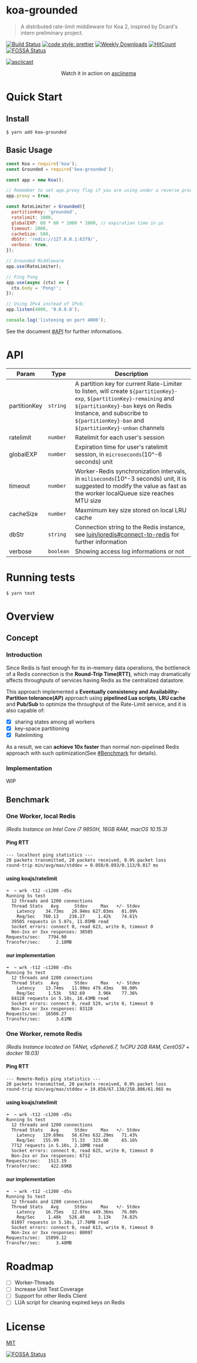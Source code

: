 # koa-grounded
> A distributed rate-limit middleware for Koa 2, inspired by Dcard's intern preliminary project.

[![Build Status](https://travis-ci.org/cyihsu/koa-grounded.svg?branch=master)](https://travis-ci.org/cyihsu/koa-grounded)
[![code style: prettier](https://img.shields.io/badge/code_style-prettier-ff69b4.svg?style=flat-square)](https://github.com/prettier/prettier)
[![Weekly Downloads](https://img.shields.io/npm/dw/koa-grounded)](https://img.shields.io/npm/dw/koa-grounded)
[![HitCount](http://hits.dwyl.com/cyihsu/koa-grounded.svg)](http://hits.dwyl.com/cyihsu/koa-grounded)
[![FOSSA Status](https://app.fossa.io/api/projects/git%2Bgithub.com%2Fcyihsu%2Fkoa-grounded.svg?type=shield)](https://app.fossa.io/projects/git%2Bgithub.com%2Fcyihsu%2Fkoa-grounded?ref=badge_shield)

[![asciicast](https://asciinema.org/a/JDWi8oUmqbLNjZL4gakvhJa3n.svg)](https://asciinema.org/a/JDWi8oUmqbLNjZL4gakvhJa3n)
<p align="center">
  Watch it in action on <a href="https://asciinema.org/a/JDWi8oUmqbLNjZL4gakvhJa3n">asciinema</a>
</p>

# Quick Start

## Install

```shell
$ yarn add koa-grounded
```

## Basic Usage

```javascript
const Koa = require('koa');
const Grounded = require('koa-grounded');

const app = new Koa();

// Remember to set app.proxy flag if you are using under a reverse proxy
app.proxy = true;

const RateLimiter = Grounded({
  partitionKey: 'grounded',
  ratelimit: 1000,
  globalEXP: 60 * 60 * 1000 * 1000, // expiration time in μs
  timeout: 2000,
  cacheSize: 500,
  dbStr: 'redis://127.0.0.1:6379/',
  verbose: true,
});

// Grounded Middleware
app.use(RateLimiter);

// Ping Pong
app.use(async (ctx) => {
  ctx.body = 'Pong!';
});

// Using IPv4 instead of IPv6;
app.listen(4000, '0.0.0.0');

console.log('listening on port 4000');
```

See the document [#API](#API) for further informations.


# API
| Param        | Type      | Description                                                                                                                                                                                                                                                              |
|--------------|-----------|--------------------------------------------------------------------------------------------------------------------------------------------------------------------------------------------------------------------------------------------------------------------------|
| partitionKey | `string`  | A partition key for current Rate-Limiter to listen, will create `${partitionKey}-exp`, `${partitionKey}-remaining` and `${partitionKey}-ban` keys on Redis Instance, and subscribe to `${partitionKey}-ban` and `${partitionKey}-unban` channels |
| ratelimit    | `number`  | Ratelimit for each user's session |
| globalEXP    | `number`  | Expiration time for user's ratelimit session, in `microseconds`(10^-6 seconds) unit |
| timeout      | `number`  | Worker-Redis synchronization intervals, in `miliseconds`(10^-3 seconds) unit, it is suggested to modify the value as fast as the worker localQueue size reaches MTU size |
| cacheSize    | `number`  | Maxmimum key size stored on local LRU cache |
| dbStr        | `string`  | Connection string to the Redis instance, see [luin/ioredis#connect-to-redis](https://github.com/luin/ioredis#connect-to-redis) for further information |
| verbose      | `boolean` | Showing access log informations or not |

# Running tests

```shell
$ yarn test
```

# Overview
## Concept
### Introduction
Since Redis is fast enough for its in-memory data operations, the bottleneck of a Redis connection is the **Round-Trip Time(RTT)**, which may dramatically affects throughputs of services having Redis as the centralized datastore.

This approach implemented a **Eventually consistency and Availability-Partition tolerance(AP)** approach using **pipelined Lua scripts**, **LRU cache** and **Pub/Sub** to optimize the throughput of the Rate-Limit service, and it is also capable of:
  - [X] sharing states among all workers
  - [X] key-space partitioning
  - [X] Ratelimiting

As a result, we can **achieve 10x faster** than normal non-pipelined Redis approach with such optimization(See [#Benchmark](#Benchmark) for details).

### Implementation
WIP

## Benchmark
### One Worker, local Redis
_(Redis Instance on Intel Core i7 9850H, 16GB RAM, macOS 10.15.3)_

#### Ping RTT
```shell
--- localhost ping statistics ---
20 packets transmitted, 20 packets received, 0.0% packet loss
round-trip min/avg/max/stddev = 0.050/0.093/0.113/0.017 ms
```

#### using koajs/ratelimit
```shell
➜  ~ wrk -t12 -c1200 -d5s
Running 5s test
  12 threads and 1200 connections
  Thread Stats   Avg      Stdev     Max   +/- Stdev
    Latency    34.73ms   20.94ms 627.03ms   81.09%
    Req/Sec   760.13    236.27     1.42k    74.61%
  39505 requests in 5.07s, 11.05MB read
  Socket errors: connect 0, read 623, write 0, timeout 0
  Non-2xx or 3xx responses: 38505
Requests/sec:   7794.90
Transfer/sec:      2.18MB
```

#### our implementation
```shell
➜  ~ wrk -t12 -c1200 -d5s
Running 5s test
  12 threads and 1200 connections
  Thread Stats   Avg      Stdev     Max   +/- Stdev
    Latency    13.74ms   11.99ms 479.43ms   98.00%
    Req/Sec     1.53k   592.69     3.90k    77.36%
  84128 requests in 5.10s, 18.43MB read
  Socket errors: connect 0, read 529, write 0, timeout 0
  Non-2xx or 3xx responses: 83128
Requests/sec:  16500.27
Transfer/sec:      3.61MB
```

### One Worker, remote Redis
_(Redis Instance located on TANet, vSphere6.7, 1vCPU 2GB RAM, CentOS7 + docker 19.03)_

#### Ping RTT
```shell
--- Remote-Redis ping statistics ---
20 packets transmitted, 20 packets received, 0.0% packet loss
round-trip min/avg/max/stddev = 19.858/67.130/250.806/61.965 ms
```

#### using koajs/ratelimit
```shell
➜  ~ wrk -t12 -c1200 -d5s
Running 5s test
  12 threads and 1200 connections
  Thread Stats   Avg      Stdev     Max   +/- Stdev
    Latency   129.69ms   56.67ms 632.29ms   71.43%
    Req/Sec   155.99     71.33   323.00     65.16%
  7712 requests in 5.10s, 2.10MB read
  Socket errors: connect 0, read 625, write 0, timeout 0
  Non-2xx or 3xx responses: 6712
Requests/sec:   1513.19
Transfer/sec:    422.69KB
```
#### our implementation
```shell
➜  ~ wrk -t12 -c1200 -d5s
Running 5s test
  12 threads and 1200 connections
  Thread Stats   Avg      Stdev     Max   +/- Stdev
    Latency    16.75ms   12.07ms 449.36ms   76.08%
    Req/Sec     1.48k   526.48     3.13k    74.82%
  81097 requests in 5.10s, 17.76MB read
  Socket errors: connect 0, read 613, write 0, timeout 0
  Non-2xx or 3xx responses: 80097
Requests/sec:  15899.12
Transfer/sec:      3.48MB
```

# Roadmap
  - [ ] Worker-Threads
  - [ ] Increase Unit Test Coverage
  - [ ] Support for other Redis Client
  - [ ] LUA script for cleaning expired keys on Redis

# License
[MIT](https://github.com/cyihsu/koa-grounded/blob/master/LICENSE)


[![FOSSA Status](https://app.fossa.io/api/projects/git%2Bgithub.com%2Fcyihsu%2Fkoa-grounded.svg?type=large)](https://app.fossa.io/projects/git%2Bgithub.com%2Fcyihsu%2Fkoa-grounded?ref=badge_large)

